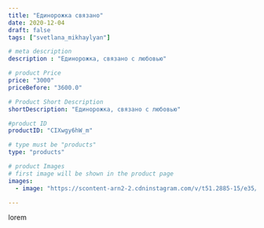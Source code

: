 ```yaml
---
title: "Единорожка связано"
date: 2020-12-04
draft: false
tags: ["svetlana_mikhaylyan"]

# meta description
description : "Единорожка, связано с любовью"

# product Price
price: "3000"
priceBefore: "3600.0"

# Product Short Description
shortDescription: "Единорожка, связано с любовью"

#product ID
productID: "CIXwgy6hW_m"

# type must be "products"
type: "products"

# product Images
# first image will be shown in the product page
images:
  - image: "https://scontent-arn2-2.cdninstagram.com/v/t51.2885-15/e35/129376171_3202340739871244_7255097742683597869_n.jpg?se=7&tp=1&_nc_ht=scontent-arn2-2.cdninstagram.com&_nc_cat=108&_nc_ohc=oOZzu97fTnMAX9F8_7S&oh=2bda3a61a9054d2fe2c9ff5a02e1ff26&oe=6072273B&ig_cache_key=MjQ1NjY0NTQ4MTY3ODU5ODExOA%3D%3D.2"

---
```

lorem
